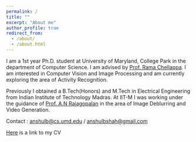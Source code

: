 ```yaml
---
permalink: /
title: ""
excerpt: "About me"
author_profile: true
redirect_from: 
  - /about/
  - /about.html
---
```


I am a 1st year Ph.D. student at University of Maryland, College Park in the department of Computer Science. I am advised by [Prof. Rama Chellappa](http://users.umiacs.umd.edu/~rama/). I am interested in Computer Vision and Image Processing and am currently exploring the area of Activity Recognition. 

Previously I obtained a B.Tech(Honors) and M.Tech in Electrical Engineering from Indian Institute of Technology Madras. At IIT-M I was working under the guidance of [Prof. A.N Rajagopalan](http://www.ee.iitm.ac.in/ipcvlab) in the area of Image Deblurring and Video Generation.

Contact : anshulb@cs.umd.edu / anshulbshah@gmail.com

[Here](https://anshulbshah.github.io/files/AnshulCV.pdf) is a link to my CV
